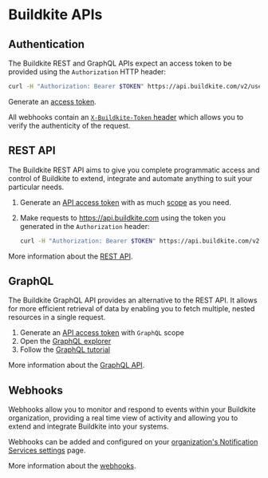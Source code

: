 # Buildkite APIs

## Authentication

The Buildkite REST and GraphQL APIs expect an access token to be provided using the `Authorization` HTTP header:

```bash
curl -H "Authorization: Bearer $TOKEN" https://api.buildkite.com/v2/user
```

Generate an [access token](https://buildkite.com/user/api-access-tokens).

All webhooks contain an [`X-Buildkite-Token` header](/docs/apis/webhooks#http-headers) which allows you to verify the authenticity of the request.

## REST API

The Buildkite REST API aims to give you complete programmatic access and control of Buildkite to extend, integrate and automate anything to suit your particular needs.

1. Generate an [API access token](https://buildkite.com/user/api-access-tokens) with as much [scope](/docs/apis/managing-api-tokens#token-scopes) as you need.
2. Make requests to https://api.buildkite.com using the token you generated in the `Authorization` header:

   ```bash
   curl -H "Authorization: Bearer $TOKEN" https://api.buildkite.com/v2/user
   ```

More information about the [REST API](/docs/apis/rest-api).

## GraphQL

The Buildkite GraphQL API provides an alternative to the REST API.
It allows for more efficient retrieval of data by enabling you to fetch multiple, nested resources in a single request.

1. Generate an [API access token](https://buildkite.com/user/api-access-tokens) with `GraphQL` scope
2. Open the [GraphQL explorer](https://graphql.buildkite.com/explorer)
3. Follow the [GraphQL tutorial](https://buildkite.com/blog/getting-started-with-graphql-queries-and-mutations)

More information about the [GraphQL API](/docs/apis/graphql-api).

## Webhooks

Webhooks allow you to monitor and respond to events within your Buildkite organization, providing a real time view of activity and allowing you to extend and integrate Buildkite into your systems.

Webhooks can be added and configured on your [organization's Notification Services settings](https://buildkite.com/organizations/-/services) page.

More information about the [webhooks](/docs/apis/webhooks).

